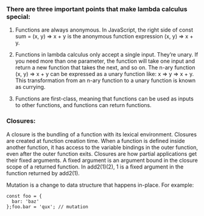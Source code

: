 ### There are three important points that make lambda calculus special:

1. Functions are always anonymous. In JavaScript, the right side of const sum = (x, y) => x + y is the anonymous function expression (x, y) => x + y.

2. Functions in lambda calculus only accept a single input. They’re unary. If you need more than one parameter, the function will take one input and return a new function that takes the next, and so on. The n-ary function (x, y) => x + y can be expressed as a unary function like: x => y => x + y. This transformation from an n-ary function to a unary function is known as currying.

3. Functions are first-class, meaning that functions can be used as inputs to other functions, and functions can return functions.

### Closures:

A closure is the bundling of a function with its lexical environment. Closures are created at function creation time. When a function is defined inside another function, it has access to the variable bindings in the outer function, even after the outer function exits. Closures are how partial applications get their fixed arguments. A fixed argument is an argument bound in the closure scope of a returned function. In add2(1)(2), 1 is a fixed argument in the function returned by add2(1).

Mutation is a change to data structure that happens in-place. For example:

    const foo = {  
      bar: 'baz'  
    };foo.bar = 'qux'; // mutation

